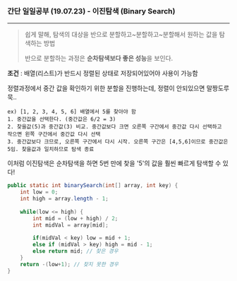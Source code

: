 ### 간단 일일공부 (19.07.23) - 이진탐색 (Binary Search)

---

> 쉽게 말해, 탐색의 대상을 반으로 분할하고~분할하고~분할해서 원하는 값을 탐색하는 방법
>
> 반으로 분할하는 과정은 **순차탐색보다 좋은 성능**을 보인다.

**조건** : 배열(리스트)가 반드시 정렬된 상태로 저장되어있어야 사용이 가능함

정렬과정에서 중간 값을 확인하기 위한 분할을 진행하는데, 정렬이 안되있으면 말짱도루묵..

```
ex) [1, 2, 3, 4, 5, 6] 배열에서 5를 찾아야 함
1. 중간값을 선택한다. (중간값은 6/2 = 3)
2. 찾을값(5)과 중간값(3) 비교. 중간값보다 크면 오른쪽 구간에서 중간값 다시 선택하고 작으면 왼쪽 구간에서 중간값 다시 선택
3. 중간값보다 크므로, 오른쪽 구간에서 다시 시작. 오른쪽 구간은 [4,5,6]이므로 중간값은 5임. 찾을값과 일치하므로 탐색 종료
```

이처럼 이진탐색은 순차탐색을 하면 5번 만에 찾을 '5'의 값을 훨씬 빠르게 탐색할 수 있다! 

```java
public static int binarySearch(int[] array, int key) {
    int low = 0;
    int high = array.length - 1;
    
    while(low <= high) {
        int mid = (low + high) / 2;
        int midVal = array[mid];
        
        if(midVal < key) low = mid + 1;
        else if (midVal > key) high = mid - 1;
        else return mid; // 찾은 경우
    }
    return -(low+1); // 찾지 못한 경우
}
```

